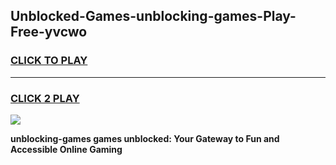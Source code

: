 
## Unblocked-Games-unblocking-games-Play-Free-yvcwo
<h3>
<a href="https://premium76.site?title=unblocking-games&ref=23A">CLICK TO PLAY</a></h3>
<hr>

<h3>
<a href="https://premium76.site?title=unblocking-games&ref=23A">CLICK 2 PLAY</a>
  
</h3>

<a href="https://premium76.site?title=unblocking-games&ref=23A"><img src="https://clearcache.store/games.png"></a>


**unblocking-games games unblocked: Your Gateway to Fun and Accessible Online Gaming**
